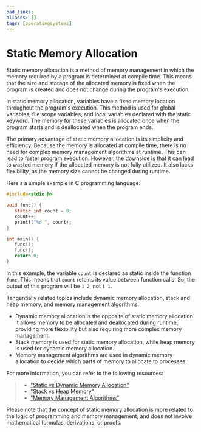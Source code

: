 ```yaml
---
bad_links: 
aliases: []
tags: [operatingsystems]
---
```

# Static Memory Allocation

Static memory allocation is a method of memory management in which the memory required by a program is determined at compile time. This means that the size and storage of the allocated memory is fixed when the program is created and does not change during the program's execution. 

In static memory allocation, variables have a fixed memory location throughout the program's execution. This method is used for global variables, file scope variables, and local variables declared with the static keyword. The memory for these variables is allocated once when the program starts and is deallocated when the program ends.

The primary advantage of static memory allocation is its simplicity and efficiency. Because the memory is allocated at compile time, there is no need for complex memory management algorithms at runtime. This can lead to faster program execution. However, the downside is that it can lead to wasted memory if the allocated memory is not fully utilized. It also lacks flexibility, as the memory size cannot be changed during runtime.

Here's a simple example in C programming language:

```c
#include<stdio.h>

void func() {
   static int count = 0;
   count++;
   printf("%d ", count);
}

int main() {
   func();
   func();
   return 0;
}
```

In this example, the variable `count` is declared as static inside the function `func`. This means that `count` retains its value between function calls. So, the output of this program will be `1 2`, not `1 1`.

Tangentially related topics include dynamic memory allocation, stack and heap memory, and memory management algorithms. 

- Dynamic memory allocation is the opposite of static memory allocation. It allows memory to be allocated and deallocated during runtime, providing more flexibility but also requiring more complex memory management.
- Stack memory is used for static memory allocation, while heap memory is used for dynamic memory allocation.
- Memory management algorithms are used in dynamic memory allocation to decide which parts of memory to allocate to processes.

For more information, you can refer to the following resources:

> - ["Static vs Dynamic Memory Allocation"](https://www.google.com/search?q=Static+vs+Dynamic+Memory+Allocation)
> - ["Stack vs Heap Memory"](https://www.google.com/search?q=Stack+vs+Heap+Memory)
> - ["Memory Management Algorithms"](https://www.google.com/search?q=Memory+Management+Algorithms)

Please note that the concept of static memory allocation is more related to the logic of programming and memory management, and does not involve mathematical formulas, derivations, or proofs.